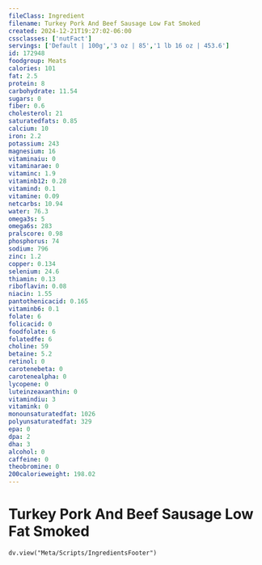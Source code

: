 ```yaml
---
fileClass: Ingredient
filename: Turkey Pork And Beef Sausage Low Fat Smoked
created: 2024-12-21T19:27:02-06:00
cssclasses: ['nutFact']
servings: ['Default | 100g','3 oz | 85','1 lb 16 oz | 453.6']
id: 172948
foodgroup: Meats
calories: 101
fat: 2.5
protein: 8
carbohydrate: 11.54
sugars: 0
fiber: 0.6
cholesterol: 21
saturatedfats: 0.85
calcium: 10
iron: 2.2
potassium: 243
magnesium: 16
vitaminaiu: 0
vitaminarae: 0
vitaminc: 1.9
vitaminb12: 0.28
vitamind: 0.1
vitamine: 0.09
netcarbs: 10.94
water: 76.3
omega3s: 5
omega6s: 283
pralscore: 0.98
phosphorus: 74
sodium: 796
zinc: 1.2
copper: 0.134
selenium: 24.6
thiamin: 0.13
riboflavin: 0.08
niacin: 1.55
pantothenicacid: 0.165
vitaminb6: 0.1
folate: 6
folicacid: 0
foodfolate: 6
folatedfe: 6
choline: 59
betaine: 5.2
retinol: 0
carotenebeta: 0
carotenealpha: 0
lycopene: 0
luteinzeaxanthin: 0
vitamindiu: 3
vitamink: 0
monounsaturatedfat: 1026
polyunsaturatedfat: 329
epa: 0
dpa: 2
dha: 3
alcohol: 0
caffeine: 0
theobromine: 0
200calorieweight: 198.02
---
```


# Turkey Pork And Beef Sausage Low Fat Smoked

```dataviewjs
dv.view("Meta/Scripts/IngredientsFooter")
```